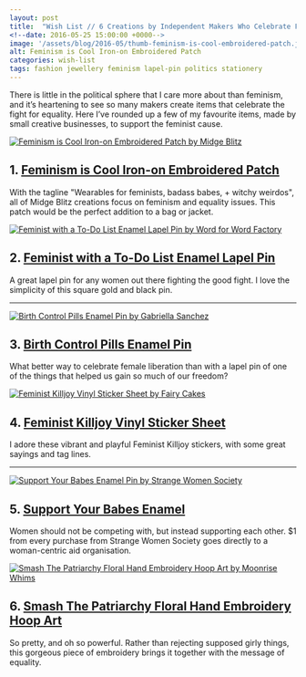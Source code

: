 ```yaml
---
layout: post
title:  "Wish List // 6 Creations by Independent Makers Who Celebrate Feminism and Gender Equality"
<!--date: 2016-05-25 15:00:00 +0000-->
image: '/assets/blog/2016-05/thumb-feminism-is-cool-embroidered-patch.jpg'
alt: Feminism is Cool Iron-on Embroidered Patch
categories: wish-list
tags: fashion jewellery feminism lapel-pin politics stationery
---
```


<p class="intro">There is little in the political sphere that I care more about than feminism, and it’s heartening to see so many makers create items that celebrate the fight for equality. Here I’ve rounded up a few of my favourite items, made by small creative businesses, to support the feminist cause.</p>

<div class="row">
	<div class="col-md-6">
		<a href="https://www.etsy.com/listing/242439140/feminism-is-cool-iron-on-embroidered" title="Feminism is Cool Iron-on Embroidered Patch by Midge Blitz"><img src="/assets/blog/2016-05/feminism-is-cool-iron-on-embroidered-patch.jpg" alt="Feminism is Cool Iron-on Embroidered Patch by Midge Blitz" title="Feminism is Cool Iron-on Embroidered Patch by Midge Blitz"></a>
		<h2>1. <a href="https://www.etsy.com/listing/242439140/feminism-is-cool-iron-on-embroidered" title="Feminism is Cool Iron-on Embroidered Patch by Midge Blitz">Feminism is Cool Iron-on Embroidered Patch</a></h2>
		<p>With the tagline &quot;Wearables for feminists, badass babes, + witchy weirdos&quot;, all of Midge Blitz creations focus on feminism and equality issues. This patch would be the perfect addition to a bag or jacket.</p>
	</div>
	<div class="col-md-6">
		<a href="https://www.etsy.com/listing/233067702/feminist-enamel-lapel-pin" title="Feminist with a To-Do List Enamel Lapel Pin by Word for Word Factory"><img src="/assets/blog/2016-05/feminist-with-a-todo-list-enamel-lapel-pin.jpg" alt="Feminist with a To-Do List Enamel Lapel Pin by Word for Word Factory" title="Feminist with a To-Do List Enamel Lapel Pin by Word for Word Factory"></a>
		<h2>2. <a href="https://www.etsy.com/listing/233067702/feminist-enamel-lapel-pin" title="Feminist with a To-Do List Enamel Lapel Pin by Word for Word Factory">Feminist with a To-Do List Enamel Lapel Pin</a></h2>
		<p>A great lapel pin for any women out there fighting the good fight. I love the simplicity of this square gold and black pin.</p>
	</div>
</div>

* * *

<div class="row">
	<div class="col-md-6">
		<a href="https://www.etsy.com/listing/258149025/birth-control-pills-enamel-pin" title="Birth Control Pills Enamel Pin by Gabriella Sanchez"><img src="/assets/blog/2016-05/birth-control-pills-enamel-pin.jpg" alt="Birth Control Pills Enamel Pin by Gabriella Sanchez" title="Birth Control Pills Enamel Pin by Gabriella Sanchez"></a>
		<h2>3. <a href="https://www.etsy.com/listing/258149025/birth-control-pills-enamel-pin" title="Birth Control Pills Enamel Pin by Gabriella Sanchez">Birth Control Pills Enamel Pin</a></h2>
		<p>What better way to celebrate female liberation than with a lapel pin of one of the things that helped us gain so much of our freedom?</p>
	</div>
	<div class="col-md-6">
		<a href="https://www.etsy.com/listing/256359636/feminist-killjoy-sticker-sheet-vinyl" title="Feminist Killjoy Vinyl Sticker Sheet by Fairy Cakes"><img src="/assets/blog/2016-05/feminist-killjoy-sticker-sheet-vinyl.jpg" alt="Feminist Killjoy Vinyl Sticker Sheet by Fairy Cakes" title="Feminist Killjoy Vinyl Sticker Sheet by Fairy Cakes"></a>
		<h2>4. <a href="https://www.etsy.com/listing/256359636/feminist-killjoy-sticker-sheet-vinyl" title="Feminist Killjoy Vinyl Sticker Sheet by Fairy Cakes">Feminist Killjoy Vinyl Sticker Sheet</a></h2>
		<p>I adore these vibrant and playful Feminist Killjoy stickers, with some great sayings and tag lines.</p>
	</div>

</div>

* * *

<div class="row">
	<div class="col-md-6">
		<a href="http://www.strangewomensociety.com/product/pre-sale-support-your-babes-pin" title="Support Your Babes Enamel Pin by Strange Women Society"><img src="/assets/blog/2016-05/support-your-babes-pin.jpg" alt="Support Your Babes Enamel Pin by Strange Women Society" title="Support Your Babes Enamel Pin by Strange Women Society"></a>
		<h2>5. <a href="http://www.strangewomensociety.com/product/pre-sale-support-your-babes-pin" title="Support Your Babes Enamel Pin by Strange Women Society">Support Your Babes Enamel</a></h2>
		<p>Women should not be competing with, but instead supporting each other. &dollar;1 from every purchase from Strange Women Society goes directly to a woman-centric aid organisation.</p>
	</div>
	<div class="col-md-6">
		<a href="https://www.etsy.com/listing/253783959/smash-the-patriarchy-floral-hand" title="Smash The Patriarchy Floral Hand Embroidery Hoop Art by Moonrise Whims"><img src="/assets/blog/2016-05/smash-the-patriarchy-floral-hand-embroidery-loop.jpg" alt="Smash The Patriarchy Floral Hand Embroidery Hoop Art by Moonrise Whims" title="Smash The Patriarchy Floral Hand Embroidery Hoop Art by Moonrise Whims"></a>
		<h2>6. <a href="https://www.etsy.com/listing/253783959/smash-the-patriarchy-floral-hand" title="Smash The Patriarchy Floral Hand Embroidery Hoop Art by Moonrise Whims">Smash The Patriarchy Floral Hand Embroidery Hoop Art</a></h2>
		<p>So pretty, and oh so powerful. Rather than rejecting supposed girly things, this gorgeous piece of embroidery brings it together with the message of equality.</p>
	</div>
</div>


<div style="display: none;">
	<img src="/assets/blog/2016-05/creations-by-independent-makers-who-celebrate-feminism-gender-equality.jpg" alt="Wish List // 6 Creations by Independent Makers Who Celebrate Feminism and Gender Equality" title="Wish List // 6 Creations by Independent Makers Who Celebrate Feminism and Gender Equality by @arosecast">
</div>